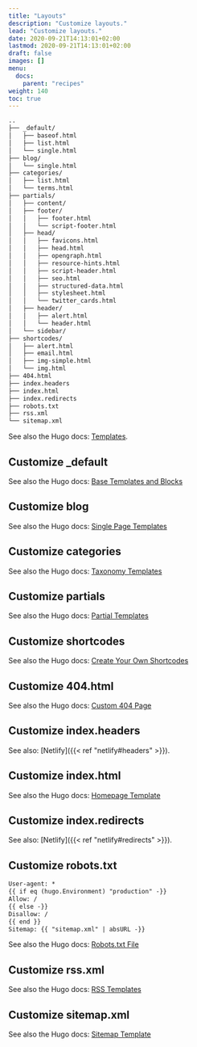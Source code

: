 ```yaml
---
title: "Layouts"
description: "Customize layouts."
lead: "Customize layouts."
date: 2020-09-21T14:13:01+02:00
lastmod: 2020-09-21T14:13:01+02:00
draft: false
images: []
menu: 
  docs:
    parent: "recipes"
weight: 140
toc: true
---
```


```bash
..
├── _default/
│   ├── baseof.html
│   ├── list.html
│   └── single.html
├── blog/
│   └── single.html
├── categories/
│   ├── list.html
│   └── terms.html
├── partials/
│   ├── content/
│   ├── footer/
│   │   ├── footer.html
│   │   └── script-footer.html
│   ├── head/
│   │   ├── favicons.html
│   │   ├── head.html
│   │   ├── opengraph.html
│   │   ├── resource-hints.html
│   │   ├── script-header.html
│   │   ├── seo.html
│   │   ├── structured-data.html
│   │   ├── stylesheet.html
│   │   └── twitter_cards.html
│   ├── header/
│   │   ├── alert.html
│   │   └── header.html
│   └── sidebar/
├── shortcodes/
│   ├── alert.html
│   ├── email.html
│   ├── img-simple.html
│   └── img.html
├── 404.html
├── index.headers
├── index.html
├── index.redirects
├── robots.txt
├── rss.xml
└── sitemap.xml
```

See also the Hugo docs: [Templates](https://gohugo.io/templates/).

## Customize _default

See also the Hugo docs: [Base Templates and Blocks](https://gohugo.io/templates/base/)

## Customize blog

See also the Hugo docs: [Single Page Templates](https://gohugo.io/templates/single-page-templates/)

## Customize categories

See also the Hugo docs: [Taxonomy Templates](https://gohugo.io/templates/taxonomy-templates/)

## Customize partials

See also the Hugo docs: [Partial Templates](https://gohugo.io/templates/partials/)

## Customize shortcodes

See also the Hugo docs: [Create Your Own Shortcodes](https://gohugo.io/templates/shortcode-templates/)

## Customize 404.html

See also the Hugo docs: [Custom 404 Page](https://gohugo.io/templates/404/)

## Customize index.headers

See also: [Netlify]({{< ref "netlify#headers" >}}).

## Customize index.html

See also the Hugo docs: [Homepage Template](https://gohugo.io/templates/homepage/)

## Customize index.redirects

See also: [Netlify]({{< ref "netlify#redirects" >}}).

## Customize robots.txt

```txt
User-agent: *
{{ if eq (hugo.Environment) "production" -}}
Allow: /
{{ else -}}
Disallow: /
{{ end }}
Sitemap: {{ "sitemap.xml" | absURL -}}
```

See also the Hugo docs: [Robots.txt File](https://gohugo.io/templates/robots/)

## Customize rss.xml

See also the Hugo docs: [RSS Templates](https://gohugo.io/templates/rss/)

## Customize sitemap.xml

See also the Hugo docs: [Sitemap Template](https://gohugo.io/templates/sitemap-template/)
